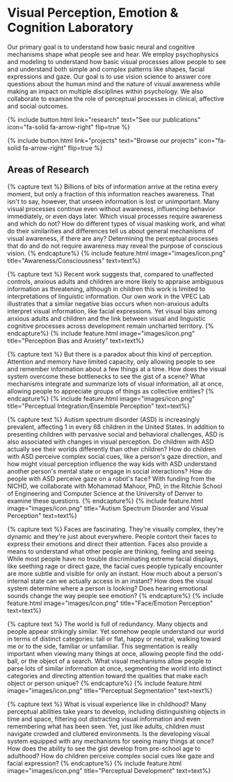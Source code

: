 ---
---

# Visual Perception, Emotion & Cognition Laboratory

Our primary goal is to understand how basic neural and cognitive mechanisms shape what people see and hear. We employ psychophysics and modeling to understand how basic visual processes allow people to see and understand both simple and complex patterns like shapes, facial expressions and gaze. Our goal is to use vision science to answer core questions about the human mind and the nature of visual awareness while making an impact on multiple disciplines within psychology. We also collaborate to examine the role of perceptual processes in clinical, affective and social outcomes.

{%
  include button.html
  link="research"
  text="See our publications"
  icon="fa-solid fa-arrow-right"
  flip=true
%}

{%
  include button.html
  link="projects"
  text="Browse our projects"
  icon="fa-solid fa-arrow-right"
  flip=true
%}

## Areas of Research

{% capture text %}
Billions of bits of information arrive at the retina every moment, but only a fraction of this information reaches awareness. That isn't to say, however, that unseen information is lost or unimportant. Many visual processes continue even without awareness, influencing behavior immediately, or even days later. Which visual processes require awareness and which do not? How do different types of visual masking work, and what do their similarities and differences tell us about general mechanisms of visual awareness, if there are any? Determining the perceptual processes that do and do not require awareness may reveal the purpose of conscious vision.
{% endcapture%}
{% include feature.html image="images/icon.png" title="Awareness/Consciousness" text=text%}

{% capture text %}
Recent work suggests that, compared to unaffected controls, anxious adults and children are more likely to appraise ambiguous information as threatening, although in children this work is limited to interpretations of linguistic information. Our own work in the VPEC Lab illustrates that a similar negative bias occurs when non-anxious adults interpret visual information, like facial expressions. Yet visual bias among anxious adults and children and the link between visual and linguistic cognitive processes across development remain uncharted territory.
{% endcapture%}
{% include feature.html image="images/icon.png" title="Perception Bias and Anxiety" text=text%}

{% capture text %}
But there is a paradox about this kind of perception. Attention and memory have limited capacity, only allowing people to see and remember information about a few things at a time. How does the visual system overcome these bottlenecks to see the gist of a scene? What mechanisms integrate and summarize lots of visual information, all at once, allowing people to appreciate groups of things as collective entities?
{% endcapture%}
{% include feature.html image="images/icon.png" title="Perceptual Integration/Ensemble Perception" text=text%}

{% capture text %}
Autism spectrum disorder (ASD) is increasingly prevalent, affecting 1 in every 68 children in the United States. In addition to presenting children with pervasive social and behavioral challenges, ASD is also associated with changes in visual perception. Do children with ASD actually see their worlds differently than other children? How do children with ASD perceive complex social cues, like a person's gaze direction, and how might visual perception influence the way kids with ASD understand another person's mental state or engage in social interactions? How do people with ASD perceive gaze on a robot's face?
With funding from the NICHD, we collaborate with Mohammad Mahoor, PhD, in the Ritchie School of Engineering and Computer Science at the University of Denver to examine these questions.
{% endcapture%}
{% include feature.html image="images/icon.png" title="Autism Spectrum Disorder and Visual Perception" text=text%}

{% capture text %}
Faces are fascinating. They're visually complex, they're dynamic and they're just about everywhere. People contort their faces to express their emotions and direct their attention. Faces also provide a means to understand what other people are thinking, feeling and seeing.
While most people have no trouble discriminating extreme facial displays, like seething rage or direct gaze, the facial cues people typically encounter are more subtle and visible for only an instant. How much about a person's internal state can we actually access in an instant? How does the visual system determine where a person is looking? Does hearing emotional sounds change the way people see emotion?
{% endcapture%}
{% include feature.html image="images/icon.png" title="Face/Emotion Perception" text=text%}

{% capture text %}
The world is full of redundancy. Many objects and people appear strikingly similar. Yet somehow people understand our world in terms of distinct categories: tall or flat, happy or neutral, walking toward me or to the side, familiar or unfamiliar.
This segmentation is really important when viewing many things at once, allowing people find the odd-ball, or the object of a search. What visual mechanisms allow people to parse lots of similar information at once, segmenting the world into distinct categories and directing attention toward the qualities that make each object or person unique?
{% endcapture%}
{% include feature.html image="images/icon.png" title="Perceptual Segmentation" text=text%}

{% capture text %}
What is visual experience like in childhood? Many perceptual abilities take years to develop, including distinguishing objects in time and space, filtering out distracting visual information and even remembering what has been seen.
Yet, just like adults, children must navigate crowded and cluttered environments. Is the developing visual system equipped with any mechanisms for seeing many things at once? How does the ability to see the gist develop from pre-school age to adulthood? How do children perceive complex social cues like gaze and facial expression?
{% endcapture%}
{% include feature.html image="images/icon.png" title="Perceptual Development" text=text%}
